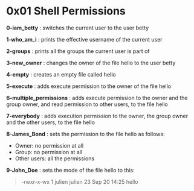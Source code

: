 # 0x01  Shell Permissions

**0-iam_betty** : switches the current user to the user betty

**1-who_am_i** : prints the effective username of the current user

**2-groups** : prints all the groups the current user is part of

**3-new_owner** : changes the owner of the file hello to the user betty

**4-empty** : creates an empty file called hello

**5-execute** : adds execute permission to the owner of the file hello

**6-multiple_permissions** : adds execute permission to the owner and the group owner, and read permission to other users, to the file hello

**7-everybody** : adds execution permission to the owner, the group owner and the other users, to the file hello

**8-James_Bond** : sets the permission to the file hello as follows:
- Owner: no permission at all
- Group: no permission at all
- Other users: all the permissions

**9-John_Doe** : sets the mode of the file hello to this:
> -rwxr-x-wx 1 julien julien 23 Sep 20 14:25 hello
